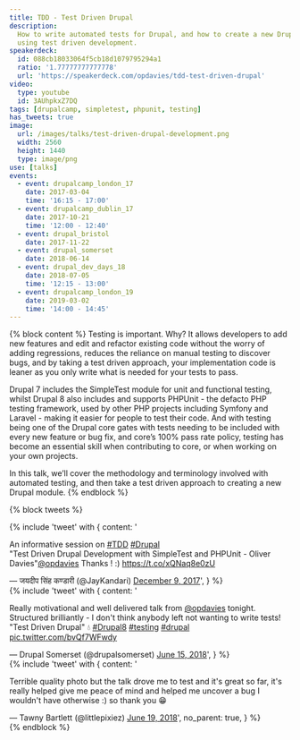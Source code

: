 ```yaml
---
title: TDD - Test Driven Drupal
description:
  How to write automated tests for Drupal, and how to create a new Drupal module
  using test driven development.
speakerdeck:
  id: 088cb18033064f5cb18d1079795294a1
  ratio: '1.77777777777778'
  url: 'https://speakerdeck.com/opdavies/tdd-test-driven-drupal'
video:
  type: youtube
  id: 3AUhpkxZ7DQ
tags: [drupalcamp, simpletest, phpunit, testing]
has_tweets: true
image:
  url: /images/talks/test-driven-drupal-development.png
  width: 2560
  height: 1440
  type: image/png
use: [talks]
events:
  - event: drupalcamp_london_17
    date: 2017-03-04
    time: '16:15 - 17:00'
  - event: drupalcamp_dublin_17
    date: 2017-10-21
    time: '12:00 - 12:40'
  - event: drupal_bristol
    date: 2017-11-22
  - event: drupal_somerset
    date: 2018-06-14
  - event: drupal_dev_days_18
    date: 2018-07-05
    time: '12:15 - 13:00'
  - event: drupalcamp_london_19
    date: 2019-03-02
    time: '14:00 - 14:45'
---
```


{% block content %} Testing is important. Why? It allows developers to add new
features and edit and refactor existing code without the worry of adding
regressions, reduces the reliance on manual testing to discover bugs, and by
taking a test driven approach, your implementation code is leaner as you only
write what is needed for your tests to pass.

Drupal 7 includes the SimpleTest module for unit and functional testing, whilst
Drupal 8 also includes and supports PHPUnit - the defacto PHP testing framework,
used by other PHP projects including Symfony and Laravel - making it easier for
people to test their code. And with testing being one of the Drupal core gates
with tests needing to be included with every new feature or bug fix, and core’s
100% pass rate policy, testing has become an essential skill when contributing
to core, or when working on your own projects.

In this talk, we’ll cover the methodology and terminology involved with
automated testing, and then take a test driven approach to creating a new Drupal
module. {% endblock %}

{% block tweets %}

<div class="flex flex-wrap -mx-2">
    <div class="w-full sm:w-1/2 lg:w-1/3 px-2 flex flex-col">
        {% include 'tweet' with {
            content: '<p lang="en" dir="ltr">An informative session on <a href="https://twitter.com/hashtag/TDD?src=hash&amp;ref_src=twsrc%5Etfw">#TDD</a> <a href="https://twitter.com/hashtag/Drupal?src=hash&amp;ref_src=twsrc%5Etfw">#Drupal</a> <br>&quot;Test Driven Drupal Development with SimpleTest and PHPUnit - Oliver Davies&quot;<a href="https://twitter.com/opdavies?ref_src=twsrc%5Etfw">@opdavies</a> Thanks ! :) <a href="https://t.co/xQNaq8e0zU">https://t.co/xQNaq8e0zU</a></p>&mdash; जयदीप सिंह कण्डारी (@JayKandari) <a href="https://twitter.com/JayKandari/status/939598826087706624?ref_src=twsrc%5Etfw">December 9, 2017</a>',
        } %}
    </div>
    <div class="w-full sm:w-1/2 lg:w-1/3 px-2 flex flex-col">
        {% include 'tweet' with {
            content: '<p lang="en" dir="ltr">Really motivational and well delivered talk from <a href="https://twitter.com/opdavies?ref_src=twsrc%5Etfw">@opdavies</a> tonight. Structured brilliantly - I don&#39;t think anybody left not wanting to write tests! &quot;Test Driven Drupal&quot; 💧 <a href="https://twitter.com/hashtag/Drupal8?src=hash&amp;ref_src=twsrc%5Etfw">#Drupal8</a> <a href="https://twitter.com/hashtag/testing?src=hash&amp;ref_src=twsrc%5Etfw">#testing</a> <a href="https://twitter.com/hashtag/drupal?src=hash&amp;ref_src=twsrc%5Etfw">#drupal</a> <a href="https://t.co/bvQf7WFwdy">pic.twitter.com/bvQf7WFwdy</a></p>&mdash; Drupal Somerset (@drupalsomerset) <a href="https://twitter.com/drupalsomerset/status/1007413440875565056?ref_src=twsrc%5Etfw">June 15, 2018</a>',
        } %}
    </div>
    <div class="w-full sm:w-1/2 lg:w-1/3 px-2 flex flex-col">
        {% include 'tweet' with {
            content: '<p lang="en" dir="ltr">Terrible quality photo but the talk drove me to test and it&#39;s great so far, it&#39;s really helped give me peace of mind and helped me uncover a bug I wouldn&#39;t have otherwise :) so thank you 😁</p>&mdash; Tawny Bartlett (@littlepixiez) <a href="https://twitter.com/littlepixiez/status/1009189555600273409?ref_src=twsrc%5Etfw">June 19, 2018</a>',
            no_parent: true,
        } %}
    </div>
</div>
{% endblock %}

